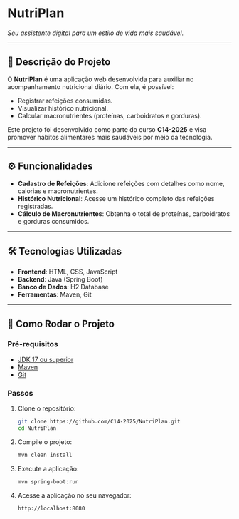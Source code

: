 # NutriPlan

*Seu assistente digital para um estilo de vida mais saudável.*

---

## 📝 Descrição do Projeto

O **NutriPlan** é uma aplicação web desenvolvida para auxiliar no acompanhamento nutricional diário. Com ela, é possível:

* Registrar refeições consumidas.
* Visualizar histórico nutricional.
* Calcular macronutrientes (proteínas, carboidratos e gorduras).

Este projeto foi desenvolvido como parte do curso **C14-2025** e visa promover hábitos alimentares mais saudáveis por meio da tecnologia.

---

## ⚙️ Funcionalidades

* **Cadastro de Refeições**: Adicione refeições com detalhes como nome, calorias e macronutrientes.
* **Histórico Nutricional**: Acesse um histórico completo das refeições registradas.
* **Cálculo de Macronutrientes**: Obtenha o total de proteínas, carboidratos e gorduras consumidos.

---

## 🛠️ Tecnologias Utilizadas

* **Frontend**: HTML, CSS, JavaScript
* **Backend**: Java (Spring Boot)
* **Banco de Dados**: H2 Database
* **Ferramentas**: Maven, Git

---

## 🚀 Como Rodar o Projeto

### Pré-requisitos

* [JDK 17 ou superior](https://www.oracle.com/java/technologies/javase-jdk17-downloads.html)
* [Maven](https://maven.apache.org/install.html)
* [Git](https://git-scm.com/)

### Passos

1. Clone o repositório:

   ```bash
   git clone https://github.com/C14-2025/NutriPlan.git
   cd NutriPlan
   ```

2. Compile o projeto:

   ```bash
   mvn clean install
   ```

3. Execute a aplicação:

   ```bash
   mvn spring-boot:run
   ```

4. Acesse a aplicação no seu navegador:

   ```
   http://localhost:8080
   ```



